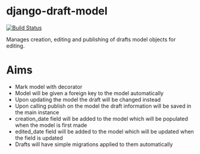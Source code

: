 django-draft-model
==================

[![Build Status](https://travis-ci.org/OmegaDroid/django-draft-model.svg?branch=master)](https://travis-ci.org/OmegaDroid/django-draft-model.svg?branch=master)

Manages creation, editing and publishing of drafts model objects for editing.

Aims
====

* Mark model with decorator
* Model will be given a foreign key to the model automatically
* Upon updating the model the draft will be changed instead
* Upon calling publish on the model the draft information will be saved in the main instance
* creation_date field will be added to the model which will be populated when the model is first made
* edited_date field will be added to the model which will be updated when the field is updated
* Drafts will have simple migrations applied to them automatically

